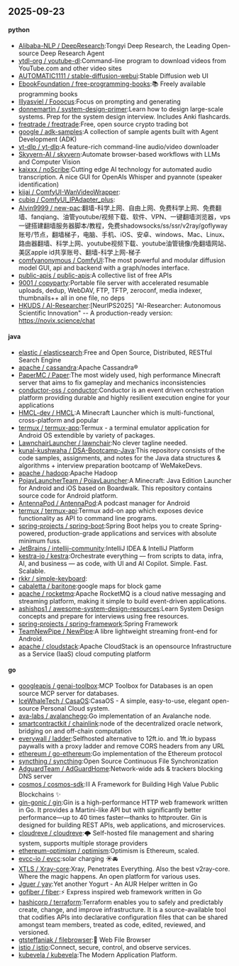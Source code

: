 ## 2025-09-23

#### python
* [Alibaba-NLP / DeepResearch](https://github.com/Alibaba-NLP/DeepResearch):Tongyi Deep Research, the Leading Open-source Deep Research Agent
* [ytdl-org / youtube-dl](https://github.com/ytdl-org/youtube-dl):Command-line program to download videos from YouTube.com and other video sites
* [AUTOMATIC1111 / stable-diffusion-webui](https://github.com/AUTOMATIC1111/stable-diffusion-webui):Stable Diffusion web UI
* [EbookFoundation / free-programming-books](https://github.com/EbookFoundation/free-programming-books):📚 Freely available programming books
* [lllyasviel / Fooocus](https://github.com/lllyasviel/Fooocus):Focus on prompting and generating
* [donnemartin / system-design-primer](https://github.com/donnemartin/system-design-primer):Learn how to design large-scale systems. Prep for the system design interview. Includes Anki flashcards.
* [freqtrade / freqtrade](https://github.com/freqtrade/freqtrade):Free, open source crypto trading bot
* [google / adk-samples](https://github.com/google/adk-samples):A collection of sample agents built with Agent Development (ADK)
* [yt-dlp / yt-dlp](https://github.com/yt-dlp/yt-dlp):A feature-rich command-line audio/video downloader
* [Skyvern-AI / skyvern](https://github.com/Skyvern-AI/skyvern):Automate browser-based workflows with LLMs and Computer Vision
* [kaixxx / noScribe](https://github.com/kaixxx/noScribe):Cutting edge AI technology for automated audio transcription. A nice GUI for OpenAIs Whisper and pyannote (speaker identification)
* [kijai / ComfyUI-WanVideoWrapper](https://github.com/kijai/ComfyUI-WanVideoWrapper):
* [cubiq / ComfyUI_IPAdapter_plus](https://github.com/cubiq/ComfyUI_IPAdapter_plus):
* [Alvin9999 / new-pac](https://github.com/Alvin9999/new-pac):翻墙-科学上网、自由上网、免费科学上网、免费翻墙、fanqiang、油管youtube/视频下载、软件、VPN、一键翻墙浏览器，vps一键搭建翻墙服务器脚本/教程，免费shadowsocks/ss/ssr/v2ray/goflyway账号/节点，翻墙梯子，电脑、手机、iOS、安卓、windows、Mac、Linux、路由器翻墙、科学上网、youtube视频下载、youtube油管镜像/免翻墙网站、美区apple id共享账号、翻墙-科学上网-梯子
* [comfyanonymous / ComfyUI](https://github.com/comfyanonymous/ComfyUI):The most powerful and modular diffusion model GUI, api and backend with a graph/nodes interface.
* [public-apis / public-apis](https://github.com/public-apis/public-apis):A collective list of free APIs
* [9001 / copyparty](https://github.com/9001/copyparty):Portable file server with accelerated resumable uploads, dedup, WebDAV, FTP, TFTP, zeroconf, media indexer, thumbnails++ all in one file, no deps
* [HKUDS / AI-Researcher](https://github.com/HKUDS/AI-Researcher):[NeurIPS2025] "AI-Researcher: Autonomous Scientific Innovation" -- A production-ready version: https://novix.science/chat

#### java
* [elastic / elasticsearch](https://github.com/elastic/elasticsearch):Free and Open Source, Distributed, RESTful Search Engine
* [apache / cassandra](https://github.com/apache/cassandra):Apache Cassandra®
* [PaperMC / Paper](https://github.com/PaperMC/Paper):The most widely used, high performance Minecraft server that aims to fix gameplay and mechanics inconsistencies
* [conductor-oss / conductor](https://github.com/conductor-oss/conductor):Conductor is an event driven orchestration platform providing durable and highly resilient execution engine for your applications
* [HMCL-dev / HMCL](https://github.com/HMCL-dev/HMCL):A Minecraft Launcher which is multi-functional, cross-platform and popular
* [termux / termux-app](https://github.com/termux/termux-app):Termux - a terminal emulator application for Android OS extendible by variety of packages.
* [LawnchairLauncher / lawnchair](https://github.com/LawnchairLauncher/lawnchair):No clever tagline needed.
* [kunal-kushwaha / DSA-Bootcamp-Java](https://github.com/kunal-kushwaha/DSA-Bootcamp-Java):This repository consists of the code samples, assignments, and notes for the Java data structures & algorithms + interview preparation bootcamp of WeMakeDevs.
* [apache / hadoop](https://github.com/apache/hadoop):Apache Hadoop
* [PojavLauncherTeam / PojavLauncher](https://github.com/PojavLauncherTeam/PojavLauncher):A Minecraft: Java Edition Launcher for Android and iOS based on Boardwalk. This repository contains source code for Android platform.
* [AntennaPod / AntennaPod](https://github.com/AntennaPod/AntennaPod):A podcast manager for Android
* [termux / termux-api](https://github.com/termux/termux-api):Termux add-on app which exposes device functionality as API to command line programs.
* [spring-projects / spring-boot](https://github.com/spring-projects/spring-boot):Spring Boot helps you to create Spring-powered, production-grade applications and services with absolute minimum fuss.
* [JetBrains / intellij-community](https://github.com/JetBrains/intellij-community):IntelliJ IDEA & IntelliJ Platform
* [kestra-io / kestra](https://github.com/kestra-io/kestra):Orchestrate everything — from scripts to data, infra, AI, and business — as code, with UI and AI Copilot. Simple. Fast. Scalable.
* [rkkr / simple-keyboard](https://github.com/rkkr/simple-keyboard):
* [cabaletta / baritone](https://github.com/cabaletta/baritone):google maps for block game
* [apache / rocketmq](https://github.com/apache/rocketmq):Apache RocketMQ is a cloud native messaging and streaming platform, making it simple to build event-driven applications.
* [ashishps1 / awesome-system-design-resources](https://github.com/ashishps1/awesome-system-design-resources):Learn System Design concepts and prepare for interviews using free resources.
* [spring-projects / spring-framework](https://github.com/spring-projects/spring-framework):Spring Framework
* [TeamNewPipe / NewPipe](https://github.com/TeamNewPipe/NewPipe):A libre lightweight streaming front-end for Android.
* [apache / cloudstack](https://github.com/apache/cloudstack):Apache CloudStack is an opensource Infrastructure as a Service (IaaS) cloud computing platform

#### go
* [googleapis / genai-toolbox](https://github.com/googleapis/genai-toolbox):MCP Toolbox for Databases is an open source MCP server for databases.
* [IceWhaleTech / CasaOS](https://github.com/IceWhaleTech/CasaOS):CasaOS - A simple, easy-to-use, elegant open-source Personal Cloud system.
* [ava-labs / avalanchego](https://github.com/ava-labs/avalanchego):Go implementation of an Avalanche node.
* [smartcontractkit / chainlink](https://github.com/smartcontractkit/chainlink):node of the decentralized oracle network, bridging on and off-chain computation
* [everywall / ladder](https://github.com/everywall/ladder):Selfhosted alternative to 12ft.io. and 1ft.io bypass paywalls with a proxy ladder and remove CORS headers from any URL
* [ethereum / go-ethereum](https://github.com/ethereum/go-ethereum):Go implementation of the Ethereum protocol
* [syncthing / syncthing](https://github.com/syncthing/syncthing):Open Source Continuous File Synchronization
* [AdguardTeam / AdGuardHome](https://github.com/AdguardTeam/AdGuardHome):Network-wide ads & trackers blocking DNS server
* [cosmos / cosmos-sdk](https://github.com/cosmos/cosmos-sdk):⛓️ A Framework for Building High Value Public Blockchains ✨
* [gin-gonic / gin](https://github.com/gin-gonic/gin):Gin is a high-performance HTTP web framework written in Go. It provides a Martini-like API but with significantly better performance—up to 40 times faster—thanks to httprouter. Gin is designed for building REST APIs, web applications, and microservices.
* [cloudreve / cloudreve](https://github.com/cloudreve/cloudreve):🌩 Self-hosted file management and sharing system, supports multiple storage providers
* [ethereum-optimism / optimism](https://github.com/ethereum-optimism/optimism):Optimism is Ethereum, scaled.
* [evcc-io / evcc](https://github.com/evcc-io/evcc):solar charging ☀️🚘
* [XTLS / Xray-core](https://github.com/XTLS/Xray-core):Xray, Penetrates Everything. Also the best v2ray-core. Where the magic happens. An open platform for various uses.
* [Jguer / yay](https://github.com/Jguer/yay):Yet another Yogurt - An AUR Helper written in Go
* [gofiber / fiber](https://github.com/gofiber/fiber):⚡️ Express inspired web framework written in Go
* [hashicorp / terraform](https://github.com/hashicorp/terraform):Terraform enables you to safely and predictably create, change, and improve infrastructure. It is a source-available tool that codifies APIs into declarative configuration files that can be shared amongst team members, treated as code, edited, reviewed, and versioned.
* [gtsteffaniak / filebrowser](https://github.com/gtsteffaniak/filebrowser):📂 Web File Browser
* [istio / istio](https://github.com/istio/istio):Connect, secure, control, and observe services.
* [kubevela / kubevela](https://github.com/kubevela/kubevela):The Modern Application Platform.
